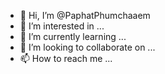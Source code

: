 - 👋 Hi, I’m @PaphatPhumchaaem
- 👀 I’m interested in ...
- 🌱 I’m currently learning ...
- 💞️ I’m looking to collaborate on ...
- 📫 How to reach me ...

<!---
PaphatPhumchaaem/PaphatPhumchaaem is a ✨ special ✨ repository because its `README.md` (this file) appears on your GitHub profile.
You can click the Preview link to take a look at your changes.
--->
